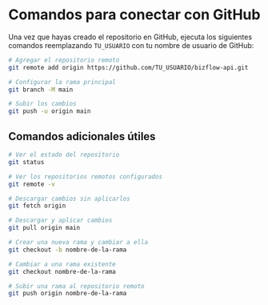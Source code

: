 # Comandos para conectar con GitHub

Una vez que hayas creado el repositorio en GitHub, ejecuta los siguientes comandos reemplazando `TU_USUARIO` con tu nombre de usuario de GitHub:

```bash
# Agregar el repositorio remoto
git remote add origin https://github.com/TU_USUARIO/bizflow-api.git

# Configurar la rama principal
git branch -M main

# Subir los cambios
git push -u origin main
```

## Comandos adicionales útiles

```bash
# Ver el estado del repositorio
git status

# Ver los repositorios remotos configurados
git remote -v

# Descargar cambios sin aplicarlos
git fetch origin

# Descargar y aplicar cambios
git pull origin main

# Crear una nueva rama y cambiar a ella
git checkout -b nombre-de-la-rama

# Cambiar a una rama existente
git checkout nombre-de-la-rama

# Subir una rama al repositorio remoto
git push origin nombre-de-la-rama
``` 